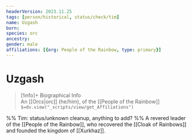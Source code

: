 ```yaml
---
headerVersion: 2023.11.25
tags: [person/historical, status/check/tim]
name: Uzgash
born:
species: orc
ancestry:
gender: male
affiliations: [{org: People of the Rainbow, type: primary}]
---
```

# Uzgash
>[!info]+ Biographical Info  
> An [[Orcs|orc]] (he/him), of the [[People of the Rainbow]]  
> `$=dv.view("_scripts/view/get_Affiliations")`

%% Tim: status/unknown cleanup, anything to add? %%
A revered leader of the [[People of the Rainbow]], who recovered the [[Cloak of Rainbows]] and founded the kingdom of [[Xurkhaz]].